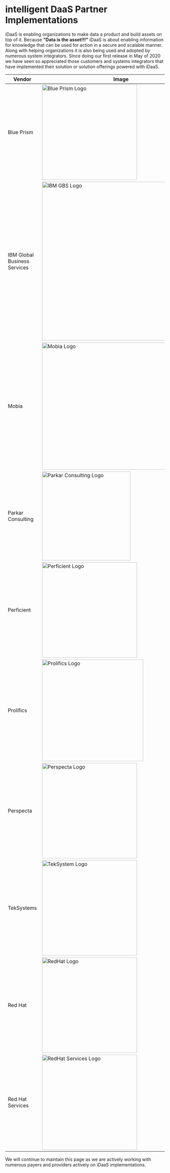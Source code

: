 ﻿# intelligent DaaS Partner Implementations
iDaaS is enabling organizations to make data a product and build assets on top of it. 
Because <b>"Data is the asset!!!"</b> iDaaS is about enabling information for knowledge 
that can be used for action in a secure and scalable manner. Along with helping 
organizations it is also being used and adopted by numerous system integrators.
Since doing our first release in May of 2020 we have seen so appreciated those 
customers and systems integrators that have implemented their solution or solution offerings 
powered with iDaaS.

|Vendor|Image|
|---|---|
|Blue Prism|<img src="../../images/vendors/blueprism.png" alt="Blue Prism Logo" width="300">|   
|IBM Global Business Services|<img src="../../images/vendors/ibm_gbs.png" alt="IBM GBS Logo" width="500">|   
|Mobia|<img src="../../images/vendors/MOBIA_logo.png" alt="Mobia Logo" width="400">|  
|Parkar Consulting|<img src="../../images/vendors/parkarconsulting.png" alt="Parkar Consulting Logo" width="280">|
|Perficient |<img src="../../images/vendors/perficient.png" alt="Perficient Logo" width="300">|
|Prolifics|<img src="../../images/vendors/prolifics.png" alt="Prolifics Logo" width="320">|
|Perspecta|<img src="../../images/vendors/perspecta_logo.png" alt="Perspecta Logo" width="300">|   
|TekSystems|<img src="../../images/vendors/teksystems.png" alt="TekSystem Logo" width="300">|
|Red Hat|<img src="../../images/vendors/redhat_logo.png" alt="RedHat Logo" width="300">|   
|Red Hat Services|<img src="../../images/vendors/redhat_services.png" alt="RedHat Services Logo" width="300">|   



<p>We will continue to maintain this page as we are actively working with numerous payers and providers actively on iDaaS implementations.</p>
